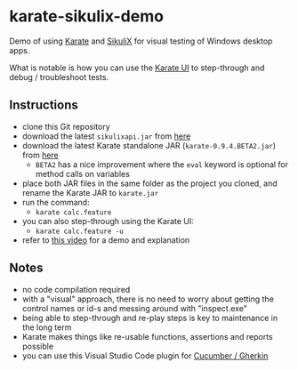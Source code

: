 # karate-sikulix-demo
Demo of using [Karate](https://github.com/intuit/karate) and [SikuliX](http://sikulix.com) for visual testing of Windows desktop apps.

What is notable is how you can use the [Karate UI](https://github.com/intuit/karate/wiki/Karate-UI) to step-through and debug / troubleshoot tests. 

## Instructions
* clone this Git repository
* download the latest `sikulixapi.jar` from [here](https://raiman.github.io/SikuliX1/downloads.html)
* download the latest Karate standalone JAR (`karate-0.9.4.BETA2.jar`) from [here](https://dl.bintray.com/ptrthomas/karate)
  * `BETA2` has a nice improvement where the `eval` keyword is optional for method calls on variables
* place both JAR files in the same folder as the project you cloned, and rename the Karate JAR to `karate.jar`
* run the command:
  * `karate calc.feature`
* you can also step-through using the Karate UI:
  * `karate calc.feature -u`
* refer to [this video](https://twitter.com/ptrthomas/status/1139227647496445952) for a demo and explanation 

## Notes
* no code compilation required
* with a "visual" approach, there is no need to worry about getting the control names or id-s and messing around with "inspect.exe"
* being able to step-through and re-play steps is key to maintenance in the long term
* Karate makes things like re-usable functions, assertions and reports possible
* you can use this Visual Studio Code plugin for [Cucumber / Gherkin](https://marketplace.visualstudio.com/items?itemName=stevejpurves.cucumber)
